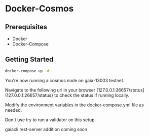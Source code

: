 # Docker-Cosmos

## Prerequisites

- Docker
- Docker-Compose

## Getting Started

```sh
docker-compose up -d
```

You're now running a cosmos node on gaia-13003 testnet.

Navigate to the following url in your browser [127.0.0.1:26657/status](127.0.0.1:26657/status} to check the status if running locally. 

Modify the environment variables in the docker-compose.yml file as needed.

Don't use try to run a validator on this setup.

gaiacli rest-server addition coming soon
